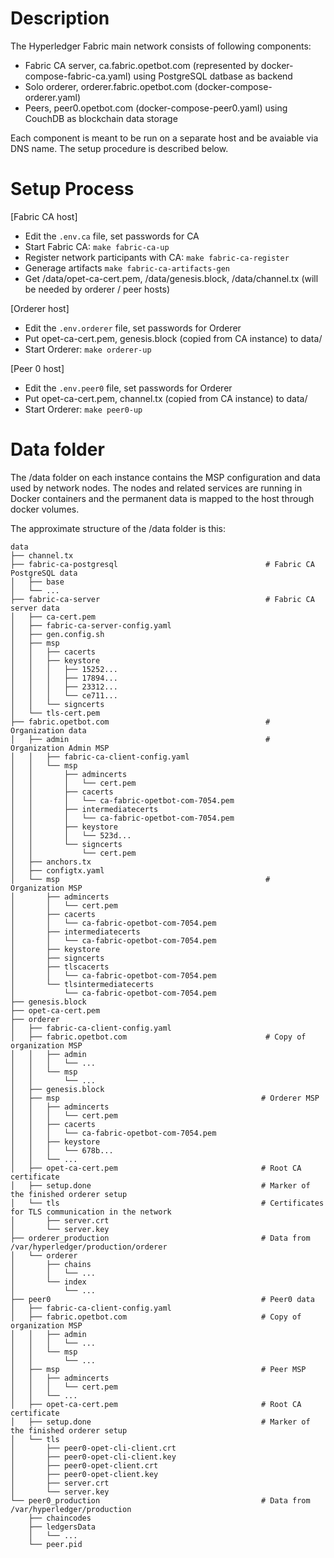 # Description

The Hyperledger Fabric main network consists of following components:

- Fabric CA server, ca.fabric.opetbot.com (represented by docker-compose-fabric-ca.yaml) using PostgreSQL datbase as backend
- Solo orderer, orderer.fabric.opetbot.com (docker-compose-orderer.yaml)
- Peers, peer0.opetbot.com (docker-compose-peer0.yaml) using CouchDB as blockchain data storage

Each component is meant to be run on a separate host and be avaiable via DNS name.
The setup procedure is described below.

# Setup Process

[Fabric CA host]

- Edit the `.env.ca` file, set passwords for CA
- Start Fabric CA: `make fabric-ca-up`
- Register network participants with CA: `make fabric-ca-register`
- Generage artifacts `make fabric-ca-artifacts-gen`
- Get /data/opet-ca-cert.pem, /data/genesis.block, /data/channel.tx (will be needed by orderer / peer hosts)

[Orderer host]

- Edit the `.env.orderer` file, set passwords for Orderer
- Put opet-ca-cert.pem, genesis.block (copied from CA instance) to data/
- Start Orderer: `make orderer-up`

[Peer 0 host]

- Edit the `.env.peer0` file, set passwords for Orderer
- Put opet-ca-cert.pem, channel.tx (copied from CA instance) to data/
- Start Orderer: `make peer0-up`

# Data folder

The /data folder on each instance contains the MSP configuration and data used by network nodes.
The nodes and related services are running in Docker containers and the permanent data is mapped to the host through docker volumes.

The approximate structure of the /data folder is this:

```
data
├── channel.tx
├── fabric-ca-postgresql                                 # Fabric CA PostgreSQL data
│   ├── base
│   └── ...
├── fabric-ca-server                                     # Fabric CA server data
│   ├── ca-cert.pem
│   ├── fabric-ca-server-config.yaml
│   ├── gen.config.sh
│   ├── msp
│   │   ├── cacerts
│   │   ├── keystore
│   │   │   ├── 15252...
│   │   │   ├── 17894...
│   │   │   ├── 23312...
│   │   │   └── ce711...
│   │   └── signcerts
│   └── tls-cert.pem
├── fabric.opetbot.com                                   # Organization data
│   ├── admin                                            # Organization Admin MSP
│   │   ├── fabric-ca-client-config.yaml
│   │   └── msp
│   │       ├── admincerts
│   │       │   └── cert.pem
│   │       ├── cacerts
│   │       │   └── ca-fabric-opetbot-com-7054.pem
│   │       ├── intermediatecerts
│   │       │   └── ca-fabric-opetbot-com-7054.pem
│   │       ├── keystore
│   │       │   └── 523d...
│   │       └── signcerts
│   │           └── cert.pem
│   ├── anchors.tx
│   ├── configtx.yaml
│   └── msp                                              # Organization MSP
│       ├── admincerts
│       │   └── cert.pem
│       ├── cacerts
│       │   └── ca-fabric-opetbot-com-7054.pem
│       ├── intermediatecerts
│       │   └── ca-fabric-opetbot-com-7054.pem
│       ├── keystore
│       ├── signcerts
│       ├── tlscacerts
│       │   └── ca-fabric-opetbot-com-7054.pem
│       └── tlsintermediatecerts
│           └── ca-fabric-opetbot-com-7054.pem
├── genesis.block
├── opet-ca-cert.pem
├── orderer
│   ├── fabric-ca-client-config.yaml
│   ├── fabric.opetbot.com                               # Copy of organization MSP
│   │   ├── admin
│   │   │   └── ...
│   │   └── msp
│   │       └── ...
│   ├── genesis.block
│   ├── msp                                             # Orderer MSP
│   │   ├── admincerts
│   │   │   └── cert.pem
│   │   ├── cacerts
│   │   │   └── ca-fabric-opetbot-com-7054.pem
│   │   ├── keystore
│   │   │   └── 678b...
│   │   └── ...
│   ├── opet-ca-cert.pem                                # Root CA certificate
│   ├── setup.done                                      # Marker of the finished orderer setup
│   └── tls                                             # Certificates for TLS communication in the network
│       ├── server.crt
│       └── server.key
├── orderer_production                                  # Data from /var/hyperledger/production/orderer
│   └── orderer
│       ├── chains
│       │   └── ...
│       └── index
│           └── ...
├── peer0                                               # Peer0 data
│   ├── fabric-ca-client-config.yaml
│   ├── fabric.opetbot.com                              # Copy of organization MSP
│   │   ├── admin
│   │   │   └── ...
│   │   └── msp
│   │       └── ...
│   ├── msp                                             # Peer MSP
│   │   ├── admincerts
│   │   │   └── cert.pem
│   │   └── ...
│   ├── opet-ca-cert.pem                                # Root CA certificate
│   ├── setup.done                                      # Marker of the finished orderer setup
│   └── tls
│       ├── peer0-opet-cli-client.crt
│       ├── peer0-opet-cli-client.key
│       ├── peer0-opet-client.crt
│       ├── peer0-opet-client.key
│       ├── server.crt
│       └── server.key
└── peer0_production                                    # Data from /var/hyperledger/production
    ├── chaincodes
    ├── ledgersData
    │   └── ...
    └── peer.pid
```
